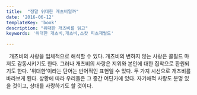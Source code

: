 ```yaml
---
title:  "정말 위대한 개츠비일까"
date: '2016-06-12'
templateKey: 'book'
description: "위대한 개츠비를 읽고"
keywords: '위대한 개츠비,개츠비,스캇 피츠재럴드'

---
```


&nbsp; 개츠비의 사랑을 입체적으로 해석할 수 있다. 개츠비의 변하지 않는 사랑은 콜필드 마저도 감동시키기도 한다. 그러나 개츠비의 사랑은 지위와 본인에 대한 집착으로 환원되기도 한다. '위대한'이라는 단어는 반어적인 표현일 수 있다. 두 가지 시선으로 개츠비를 바라보게 된다. 상황에 따라 우리들은 그 중간 어딘가에 있다. 자기애적 사랑도 분명 있을 것이고, 상대를 사랑하기도 할 것이다.
